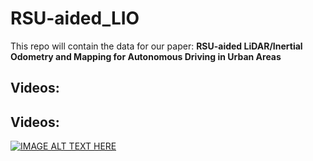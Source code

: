 # RSU-aided_LIO

This repo will contain the data for our paper: **RSU-aided LiDAR/Inertial Odometry and Mapping for Autonomous Driving in Urban Areas**

## Videos:

## Videos:
[![IMAGE ALT TEXT HERE](https://img.youtube.com/vi/9auTqimrJJU/0.jpg)](https://www.youtube.com/watch?v=9auTqimrJJU)
